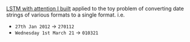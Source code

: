 [LSTM with attention I built](https://github.com/samoliverschumacher/neuralnets/tree/main/rnngenerator/) applied to the toy problem of converting date strings of various formats to a single format. i.e. 
 - `27th Jan 2012` -> `270112`
 - `Wednesday 1st March 21` -> `010321`
